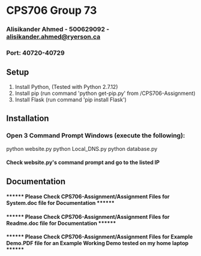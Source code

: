 # CPS706 Group 73
### Alisikander Ahmed - 500629092 - alisikander.ahmed@ryerson.ca
### Port: 40720-40729

## Setup
1. Install Python, (Tested with Python 2.7.12)
2. Install pip (run command 'python get-pip.py' from /CPS706-Assignment)
3. Install Flask (run command 'pip install Flask')

## Installation
### Open 3 Command Prompt Windows (execute the following):
  python website.py
  python Local_DNS.py
  python database.py
#### Check website.py's command prompt and go to the listed IP

## Documentation
#### ****** Please Check CPS706-Assignment/Assignment Files for System.doc file for Documentation ******
#### ****** Please Check CPS706-Assignment/Assignment Files for Readme.doc file for Documentation ******
#### ****** Please Check CPS706-Assignment/Assignment Files for Example Demo.PDF file for an Example Working Demo tested on my home laptop ******

